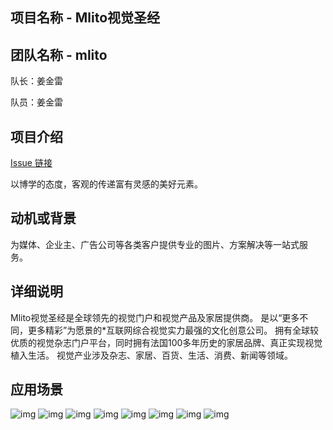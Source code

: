 ## 项目名称 - Mlito视觉圣经

## 团队名称 - mlito

队长：姜金雷

队员：姜金雷


## 项目介绍

[Issue 链接](https://github.com/jsjjl/FinClip-2022-Hackthon-Challenge)

以博学的态度，客观的传递富有灵感的美好元素。


## 动机或背景

为媒体、企业主、广告公司等各类客户提供专业的图片、方案解决等一站式服务。 



## 详细说明

Mlito视觉圣经是全球领先的视觉门户和视觉产品及家居提供商。
是以“更多不同，更多精彩”为愿景的*互联网综合视觉实力最强的文化创意公司。
拥有全球较优质的视觉杂志门户平台，同时拥有法国100多年历史的家居品牌、真正实现视觉植入生活。
视觉产业涉及杂志、家居、百货、生活、消费、新闻等领域。



## 应用场景
![img](https://mlito.com/fc/1.jpg) ![img](https://mlito.com/fc/2.jpg) ![img](https://mlito.com/fc/3.jpg) ![img](https://mlito.com/fc/4.jpg) ![img](https://mlito.com/fc/5.jpg) ![img](https://mlito.com/fc/6.jpg) ![img](https://mlito.com/fc/7.jpg) ![img](https://mlito.com/fc/8.jpg)

